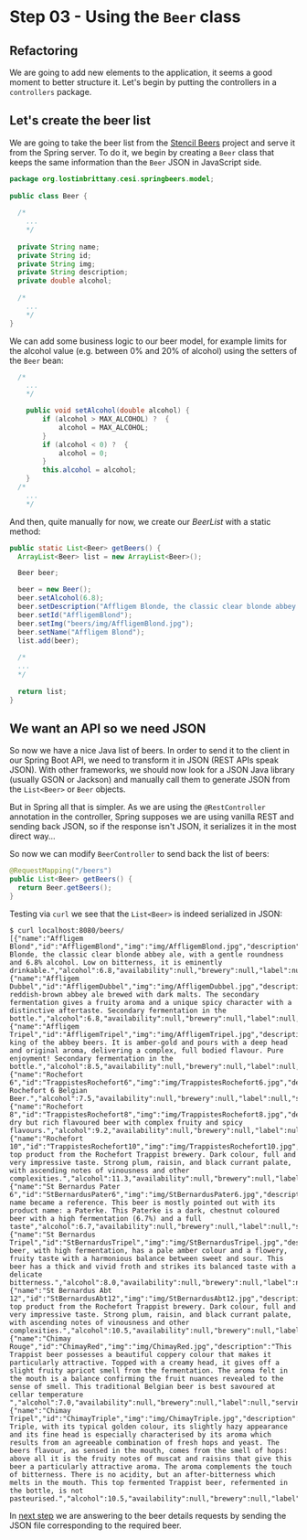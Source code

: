 # Step 03 - Using the `Beer` class

## Refactoring

We are going to add new elements to the application, it seems a good moment to better structure it.
Let's begin by putting the controllers in a `controllers` package.

## Let's create the beer list 

We are going to take the beer list from the [Stencil Beers](https://github.com/LostInBrittany/stencil-beers) project and serve it from the Spring server. 
To do it, we begin by creating a `Beer` class that keeps the same information than the `Beer` JSON in JavaScript side.


```java
package org.lostinbrittany.cesi.springbeers.model;
		
public class Beer {
  
  /*
    ...
    */
  
  private String name;
  private String id;
  private String img;
  private String description;
  private double alcohol;
    
  /*
    ...
    */
}
```

We can add some business logic to our beer model, for example limits for the alcohol value (e.g. between 0% and 20% of alcohol) using the setters of the `Beer` bean:

```java
  /*
    ...
    */

	public void setAlcohol(double alcohol) {
		if (alcohol > MAX_ALCOHOL) ?  {
			alcohol = MAX_ALCOHOL;
		}
		if (alcohol < 0) ?  {
			alcohol = 0;
		}
		this.alcohol = alcohol;
	}
  /*
    ...
    */
```

And then, quite manually for now, we create our *BeerList* with a static method:

```java
public static List<Beer> getBeers() {
  ArrayList<Beer> list = new ArrayList<Beer>();

  Beer beer;

  beer = new Beer();
  beer.setAlcohol(6.8);
  beer.setDescription("Affligem Blonde, the classic clear blonde abbey ale, with a gentle roundness and 6.8% alcohol. Low on bitterness, it is eminently drinkable.");
  beer.setId("AffligemBlond");
  beer.setImg("beers/img/AffligemBlond.jpg");
  beer.setName("Affligem Blond");
  list.add(beer);
  
  /*
  ...
  */
  
  return list;
}
```


## We want an API so we need JSON 

So now we have a nice Java list of beers. In order to send it to the client in our Spring Boot API, we need to transform it in JSON (REST APIs speak JSON). With other frameworks, we should now look for a JSON Java library (usually GSON or Jackson) and manually call them to generate JSON from the `List<Beer>` or `Beer` objects. 

But in Spring all that is simpler. As we are using the `@RestController` annotation in the controller, Spring supposes we are using vanilla REST and sending back JSON,  so if the response isn't JSON, it serializes it in the most direct way...

So now we can modify `BeerController` to send back the list of beers:

```java
@RequestMapping("/beers")
public List<Beer> getBeers() {
  return Beer.getBeers();
}
```

Testing via `curl` we see that the `List<Beer>` is indeed serialized in JSON:

```shell
$ curl localhost:8080/beers/
[{"name":"Affligem Blond","id":"AffligemBlond","img":"img/AffligemBlond.jpg","description":"Affligem Blonde, the classic clear blonde abbey ale, with a gentle roundness and 6.8% alcohol. Low on bitterness, it is eminently drinkable.","alcohol":6.8,"availability":null,"brewery":null,"label":null,"serving":null,"style":null},{"name":"Affligem Dubbel","id":"AffligemDubbel","img":"img/AffligemDubbel.jpg","description":"A reddish-brown abbey ale brewed with dark malts. The secondary fermentation gives a fruity aroma and a unique spicy character with a distinctive aftertaste. Secondary fermentation in the bottle.","alcohol":6.8,"availability":null,"brewery":null,"label":null,"serving":null,"style":null},{"name":"Affligem Tripel","id":"AffligemTripel","img":"img/AffligemTripel.jpg","description":"The king of the abbey beers. It is amber-gold and pours with a deep head and original aroma, delivering a complex, full bodied flavour. Pure enjoyment! Secondary fermentation in the bottle.","alcohol":8.5,"availability":null,"brewery":null,"label":null,"serving":null,"style":null},{"name":"Rochefort 6","id":"TrappistesRochefort6","img":"img/TrappistesRochefort6.jpg","description":"Trappistes Rochefort 6 Belgian Beer.","alcohol":7.5,"availability":null,"brewery":null,"label":null,"serving":null,"style":null},{"name":"Rochefort 8","id":"TrappistesRochefort8","img":"img/TrappistesRochefort8.jpg","description":"A dry but rich flavoured beer with complex fruity and spicy flavours.","alcohol":9.2,"availability":null,"brewery":null,"label":null,"serving":null,"style":null},{"name":"Rochefort 10","id":"TrappistesRochefort10","img":"img/TrappistesRochefort10.jpg","description":"The top product from the Rochefort Trappist brewery. Dark colour, full and very impressive taste. Strong plum, raisin, and black currant palate, with ascending notes of vinousness and other complexities.","alcohol":11.3,"availability":null,"brewery":null,"label":null,"serving":null,"style":null},{"name":"St Bernardus Pater 6","id":"StBernardusPater6","img":"img/StBernardusPater6.jpg","description":"This name became a reference. This beer is mostly pointed out with its product name: a Paterke. This Paterke is a dark, chestnut coloured beer with a high fermentation (6.7%) and a full taste","alcohol":6.7,"availability":null,"brewery":null,"label":null,"serving":null,"style":null},{"name":"St Bernardus Tripel","id":"StBernardusTripel","img":"img/StBernardusTripel.jpg","description":"This beer, with high fermentation, has a pale amber colour and a flowery, fruity taste with a harmonious balance between sweet and sour. This beer has a thick and vivid froth and strikes its balanced taste with a delicate bitterness.","alcohol":8.0,"availability":null,"brewery":null,"label":null,"serving":null,"style":null},{"name":"St Bernardus Abt 12","id":"StBernardusAbt12","img":"img/StBernardusAbt12.jpg","description":"The top product from the Rochefort Trappist brewery. Dark colour, full and very impressive taste. Strong plum, raisin, and black currant palate, with ascending notes of vinousness and other complexities.","alcohol":10.5,"availability":null,"brewery":null,"label":null,"serving":null,"style":null},{"name":"Chimay Rouge","id":"ChimayRed","img":"img/ChimayRed.jpg","description":"This Trappist beer possesses a beautiful coppery colour that makes it particularly attractive. Topped with a creamy head, it gives off a slight fruity apricot smell from the fermentation. The aroma felt in the mouth is a balance confirming the fruit nuances revealed to the sense of smell. This traditional Belgian beer is best savoured at cellar temperature ","alcohol":7.0,"availability":null,"brewery":null,"label":null,"serving":null,"style":null},{"name":"Chimay Tripel","id":"ChimayTriple","img":"img/ChimayTriple.jpg","description":"Chimay Triple, with its typical golden colour, its slightly hazy appearance and its fine head is especially characterised by its aroma which results from an agreeable combination of fresh hops and yeast. The beers flavour, as sensed in the mouth, comes from the smell of hops: above all it is the fruity notes of muscat and raisins that give this beer a particularly attractive aroma. The aroma complements the touch of bitterness. There is no acidity, but an after-bitterness which melts in the mouth. This top fermented Trappist beer, refermented in the bottle, is not pasteurised.","alcohol":10.5,"availability":null,"brewery":null,"label":null,"serving":null,"style":null}]
```

In [next step](../step-04/) we are answering to the beer details requests by sending the JSON file corresponding to the required beer.